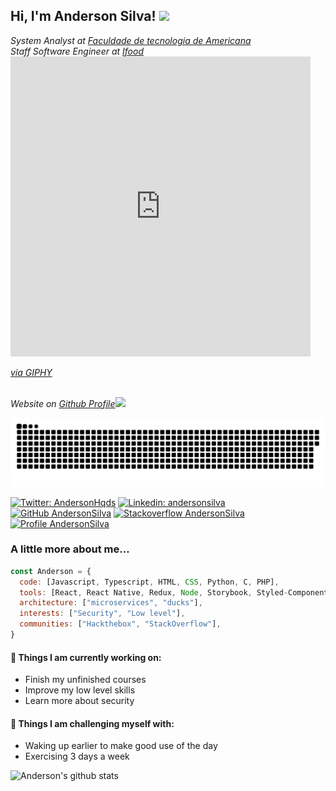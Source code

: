 <h2> Hi, I'm Anderson Silva! <img src="https://media.giphy.com/media/du3J3cXyzhj75IOgvA/giphy.gif" width="50"></h2>
<p><em>System Analyst at <a href="http://www.fatec.edu.br/">Faculdade de tecnologia de Americana</a>
</br>Staff Software Engineer at <a href="ifood.com.br">Ifood</a><iframe src="https://giphy.com/embed/YRsgRsRSqyjCLhWTRM" width="480" height="480" frameBorder="0" class="giphy-embed" allowFullScreen></iframe><p><a href="https://giphy.com/stickers/iFood-ifood-babu-paizao-YRsgRsRSqyjCLhWTRM">via GIPHY</a></p></br>
Website on <a href="https://andersonhqds.github.io/anderson-dev">Github Profile</a><img src="https://media.giphy.com/media/ZgTR3UQ9XAWDvqy9jv/giphy.gif" width="30">
</em></p>

<picture>
  <source media="(prefers-color-scheme: dark)" srcset="https://raw.githubusercontent.com/andersonhqds/andersonhqds/output/github-contribution-grid-snake-dark.svg">
  <source media="(prefers-color-scheme: light)" srcset="https://raw.githubusercontent.com/andersonhqds/andersonhqds/output/github-contribution-grid-snake.svg">
  <img alt="github contribution grid snake animation" src="https://raw.githubusercontent.com/andersonhqds/andersonhqds/output/github-contribution-grid-snake.svg">
</picture>

[![Twitter: AndersonHqds](https://img.shields.io/twitter/follow/AndersonHqds?style=for-the-badge)](https://twitter.com/AndersonHqds)
[![Linkedin: andersonsilva](https://img.shields.io/badge/-andersonsilva-blue?style=for-the-badge&logo=Linkedin&logoColor=white&link=https://www.linkedin.com/in/anderson-henrique-de-sa-silva/)](https://www.linkedin.com/in/anderson-henrique-de-sa-silva/)
[![GitHub AndersonSilva](https://img.shields.io/github/followers/andersonhqds?label=follow&style=for-the-badge)](https://github.com/AndersonHqds)
[![Stackoverflow AndersonSilva](https://img.shields.io/badge/-andersonhqds-grey?style=for-the-badge&logo=StackOverflow&logoColor=yellow&link=https://www.linkedin.com/in/anderson-henrique-de-sa-silva/)](https://pt.stackoverflow.com/users/68563/anderson-henrique)
[![Profile AndersonSilva](https://img.shields.io/badge/-Website-white?style=for-the-badge&logo=Brave&logoColor=orange&link=https://andersonhqds.github.io/anderson-dev/)](https://andersonhqds.github.io/anderson-dev/)

### A little more about me...

```javascript
const Anderson = {
  code: [Javascript, Typescript, HTML, CSS, Python, C, PHP],
  tools: [React, React Native, Redux, Node, Storybook, Styled-Components, Jest, Docker, Jenkins, Nmap, Netcat, Dirb],
  architecture: ["microservices", "ducks"],
  interests: ["Security", "Low level"],
  communities: ["Hackthebox", "StackOverflow"],
}
```

#### 🌱 Things I am currently working on: 
- Finish my unfinished courses
- Improve my low level skills
- Learn more about security

#### :muscle: Things I am challenging myself with:
- Waking up earlier to make good use of the day
- Exercising 3 days a week

![Anderson's github stats](https://github-readme-stats.vercel.app/api?username=AndersonHqds&hide=contribs,prs&count_private=true&show_icons=true)

<!--
**AndersonHqds/AndersonHqds** is a ✨ _special_ ✨ repository because its `README.md` (this file) appears on your GitHub profile.

Here are some ideas to get you started:

- 🔭 I’m currently working on ...
- 🌱 I’m currently learning ...
- 👯 I’m looking to collaborate on ...
- 🤔 I’m looking for help with ...
- 💬 Ask me about ...
- 📫 How to reach me: ...
- 😄 Pronouns: ...
- ⚡ Fun fact: ...
-->

